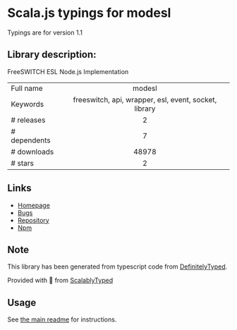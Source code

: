 
# Scala.js typings for modesl

Typings are for version 1.1

## Library description:
FreeSWITCH ESL Node.js Implementation

|                    |                 |
| ------------------ | :-------------: |
| Full name          | modesl |
| Keywords           | freeswitch, api, wrapper, esl, event, socket, library |
| # releases         | 2 |
| # dependents       | 7 |
| # downloads        | 48978 |
| # stars            | 2 |

## Links
- [Homepage](https://github.com/englercj/node-esl)
- [Bugs](https://github.com/englercj/node-esl/issues)
- [Repository](https://github.com/englercj/node-esl)
- [Npm](https://www.npmjs.com/package/modesl)
    


## Note
This library has been generated from typescript code from [DefinitelyTyped](https://definitelytyped.org).

Provided with :purple_heart: from [ScalablyTyped](https://github.com/oyvindberg/ScalablyTyped)

## Usage
See [the main readme](../../readme.md) for instructions.


